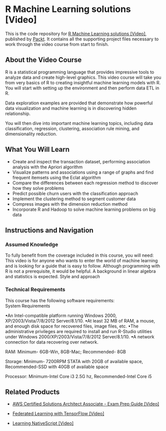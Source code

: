 # R Machine Learning solutions [Video]
This is the code repository for [R Machine Learning solutions [Video]](https://www.packtpub.com/big-data-and-business-intelligence/r-machine-learning-solutions?utm_source=github&utm_medium=repository&utm_campaign=9781787282063), published by [Packt](https://www.packtpub.com/?utm_source=github). It contains all the supporting project files necessary to work through the video course from start to finish.
## About the Video Course
R is a statistical programming language that provides impressive tools to analyze data and create high-level graphics. This video course will take you from very basics of R to creating insightful machine learning models with R. You will start with setting up the environment and then perform data ETL in R. 

Data exploration examples are provided that demonstrate how powerful data visualization and machine learning is in discovering hidden relationship. 

You will then dive into important machine learning topics, including data classification, regression, clustering, association rule mining, and dimensionality reduction.

<H2>What You Will Learn</H2>
<DIV class=book-info-will-learn-text>
<UL>
<LI>Create and inspect the transaction dataset, performing association analysis with the Apriori algorithm 
<LI>Visualize patterns and associations using a range of graphs and find frequent itemsets using the Eclat algorithm 
<LI>Compare the differences between each regression method to discover how they solve problems 
<LI>Predict possible churn users with the classification approach 
<LI>Implement the clustering method to segment customer data 
<LI>Compress images with the dimension reduction method 
<LI>Incorporate R and Hadoop to solve machine learning problems on big data </LI></UL></DIV>

## Instructions and Navigation
### Assumed Knowledge
To fully benefit from the coverage included in this course, you will need:<br/>
This video is for anyone who wants to enter the world of machine learning and is looking for a guide that is easy to follow. Although programming with R is not a prerequisite, it would be helpful. A background in linear algebra and statistics is expected. Style and approach
### Technical Requirements
This course has the following software requirements:<br/>
System Requirements

•An Intel-compatible platform running Windows 2000, XP/2003/Vista/7/8/2012 Server/8.1/10.
•At least 32 MB of RAM, a mouse, and enough disk space for recovered files, image files, etc.
•The administrative privileges are required to install and run R-Studio utilities under Windows 2000/XP/2003/Vista/7/8/2012 Server/8.1/10.
•A network connection for data recovering over network.
 
RAM: Minimum- 6GB-Win, 8GB-Mac; Recommended- 8GB

Storage: Minimum- 7200RPM STATA with 20GB of available space, Recommended-SSD with 40GB of available space

Processor: Minimum-Intel Core i3 2.5G hz, Recommended-Intel Core i5


## Related Products
* [AWS Certified Solutions Architect Associate - Exam Prep Guide [Video]](https://www.packtpub.com/virtualization-and-cloud/aws-certified-solutions-architect-associate-exam-prep-guide-video?utm_source=github&utm_medium=repository&utm_campaign=9781789535433)

* [Federated Learning with TensorFlow [Video]](https://www.packtpub.com/big-data-and-business-intelligence/federated-learning-tensorflow-video?utm_source=github&utm_medium=repository&utm_campaign=9781838823658)

* [Learning NativeScript [Video]](https://www.packtpub.com/application-development/learning-nativescript-video?utm_source=github&utm_medium=repository&utm_campaign=9781838640064)


